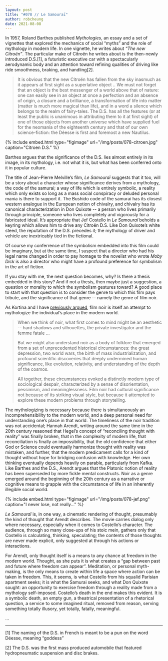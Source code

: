 ```yaml
---
layout: post
title: "#078 // Le Samouraï"
author: robcheung
date: 2021-08-08
---
```


In 1957, Roland Barthes published _Mythologies_, an essay and a set of vignettes that explored the mechanics of social “myths” and the role of mythology in modern life. In one vignette, he writes about _“The new Citroën”_. The particular make of Citroën he writes about is the then-newly introduced D.S.[1], a futuristic executive car with a spectacularly aerodynamic body and an attention toward refining qualities of driving like ride smoothness, braking, and handling[2].

> It is obvious that the new Citroën has fallen from the sky inasmuch as it appears at first sight as a superlative object .. We must not forget that an object is the best messenger of a world above that of nature: one can easily see in an object at once a perfection and an absence of origin, a closure and a brilliance, a transformation of life into matter (matter is much more magical than life), and in a word a silence which belongs to the realm of fairy-tales. The D.S. has all the features (or at least the public is unanimous in attributing them to it at first sight) of one of those objects from another universe which have supplied fuel for the neomania of the eighteenth century and that of our own science-fiction: the Déesse is first and foremost a new Nautilus.

{% include embed.html type="figimage" url="/img/posts/078-citroen.jpg" caption="Citroen D.S." %}

Barthes argues that the significance of the D.S. lies almost entirely in its image, in its mythology, i.e. not what it is, but what has been conferred onto it in popular culture.

The title of Jean-Pierre Melville’s film, _Le Samouraï_ suggests that it too, will be a story about a character whose significance derives from a mythology, the code of the samurai; a way of life which is entirely symbolic, a reality which only exists so long as a mass social conspiracy or deluded personal mania is there to support it. The Bushido code of the samurai has its closest western analogue in the European notion of chivalry, and chivalry has its canonical characterization in Don Quixote -- a person who lives primarily through principle, someone who lives completely and vigorously for a fabricated ideal. It’s appropriate that Jef Costello in _Le Samouraï_ beholds a keyring which allows him to drive any Citroën D.S. Like Don Quixote’s white steed, the reputation of the D.S. precedes it; the mythology of driver and vehicle are inextricably tied in the fictional.

Of course my conferrence of the symbolism embedded into this film could be imaginary, but at the same time, I suspect that a director who had his legal name changed in order to pay homage to the novelist who wrote _Moby Dick_ is also a director who might have a profound preference for symbolism in the art of fiction.

If you stay with me, the next question becomes, why? Is there a thesis embedded in this story? And if not a thesis, then maybe just a suggestion, a question or morality to which the symbolism gestures toward? A good place to start with that question is to consider the genre to which this film pays tribute, and the significance of that genre -- namely the genre of film noir.

As Kortina and I have [previously argued](https://vimeo.com/389644389), film noir is itself an attempt to mythologize the individual’s place in the modern world.

>When we think of noir, what first comes to mind might be an aesthetic -- hard shadows and silhouettes, the private investigator and the femme fatale ...
>
>But we might also understand noir as a body of folklore that emerged from a set of unprecedented historical circumstances: the great depression, two world wars, the birth of mass industrialization, and profound scientific discoveries that deeply undermined human significance, like evolution, relativity, and understanding of the depth of the cosmos.
>
>All together, these circumstances evoked a distinctly modern type of sociological despair, characterized by a sense of disorientation, pessimism, and meaninglessness. Film noir had cultural significance not because of its striking visual style, but because it attempted to explore these modern problems through storytelling.

The mythologizing is necessary because there is simultaneously an incomprehensibility to the modern world, and a deep personal need for understanding one’s place in that world. The timeliness of the noir tradition was not accidental; Hannah Arendt, writing around the same time in the 20th century reasoned that Hegel’s concept of “reconciling thought with reality” was finally broken, that in the complexity of modern life, that reconciliation is finally an impossibility, that the old confidence that either God or Science could eventually harmonize thought with reality was mistaken, and further, that the modern predicament calls for a kind of thought without hope for bridging confusion with knowledge. Her own thinking eventually depends heavily on parable, particularly from Kafka. Like Barthes and the D.S., Arendt argues that the Platonic notion of reality has been superseded by more fickle mental constructs. Noir as a genre emerged around the beginning of the 20th century as a narrative or cognitive means to grapple with the circumstance of life in an inherently illegible social world.

{% include embed.html type="figimage" url="/img/posts/078-jef.png" caption="I never lose, not really..." %}

_Le Samouraï_ is, in one way, a cinematic rendering of thought, presumably the kind of thought that Arendt describes. The movie carries dialog only where necessary, especially when it comes to Costello’s character. The audience, through so many close-ups of his stoic mein, gathers only that Costello is calculating, thinking, speculating; the contents of those thoughts are never made explicit, only suggested at through his actions or interactions. 

For Arendt, only thought itself is a means to any chance at freedom in the modern world. Thought, as she puts it is what creates a “gap between past and future where freedom can appear”. Meditation, or personal myth-making, is the only means to create within life a space where action can be taken in freedom. This, it seems, is what Costello from his squalid Parisian apartment seeks; it is what the Samurai seeks, and what Don Quixote sought: an opportunity to exercise freedom through a reality made from a mythology self-imposed. Costello’s death in the end makes this evident. It is a symbolic death, an empty gun, a theatrical presentation of a rhetorical question, a service to some imagined ritual, removed from reason, serving something totally illusory, yet totally, fatally, meaningful.

...

--------------------------


[1] The naming of the D.S. in French is meant to be a pun on the word Déesse, meaning “goddess”

[2] The D.S. was the first mass produced automobile that featured hydropneumatic suspension and disc brakes. 
